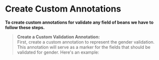 # **Create Custom Annotations** 
**To create custom annotations for validate any field of beans we have to follow these steps.**  
> **Create a Custom Validation Annotation:**  
> First, create a custom annotation to represent the gender validation. This annotation will serve as a marker for the fields that should be validated for gender. Here's an example: